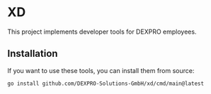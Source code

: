# XD

This project implements developer tools for DEXPRO employees.

## Installation

If you want to use these tools, you can install them from source:

```bash
go install github.com/DEXPRO-Solutions-GmbH/xd/cmd/main@latest
```
